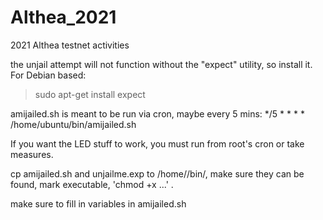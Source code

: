 # Althea_2021
2021 Althea testnet activities

the unjail attempt will not function without the "expect" utility, 
so install it. For Debian based:

> sudo apt-get install expect


amijailed.sh is meant to be run via cron, maybe every 5 mins:
 */5 * * * *  /home/ubuntu/bin/amijailed.sh 

If you want the LED stuff to work, you must run from root's cron or take measures.



cp amijailed.sh and unjailme.exp to /home/<your user>/bin/, make sure they can be found, 
mark executable, 'chmod +x ...' .

make sure to fill in variables in amijailed.sh


